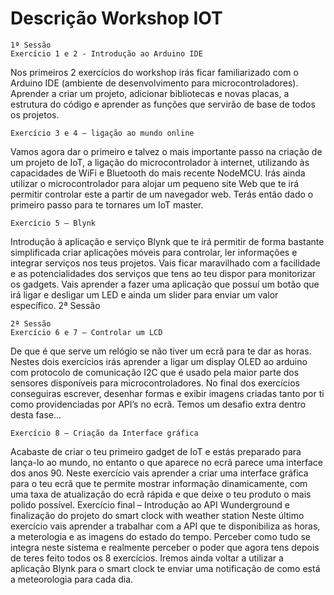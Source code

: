 # Descrição Workshop IOT
	1ª Sessão
	Exercício 1 e 2 - Introdução ao Arduino IDE
Nos primeiros 2 exercícios do workshop irás ficar familiarizado com o Arduino IDE (ambiente de desenvolvimento para microcontroladores). Aprender a criar um projeto, adicionar bibliotecas e novas placas, a estrutura do código e aprender as funções que servirão de base de todos os projetos. 
	
	Exercício 3 e 4 – ligação ao mundo online
Vamos agora dar o primeiro e talvez o mais importante passo na criação de um projeto de IoT, a ligação do microcontrolador à internet, utilizando às capacidades de WiFi e Bluetooth do mais recente NodeMCU. Irás ainda utilizar o microcontrolador para alojar um pequeno site Web que te irá permitir controlar este a partir de um navegador web. Terás então dado o primeiro passo para te tornares um IoT master.
	
	Exercício 5 – Blynk
Introdução à aplicação e serviço Blynk que te irá permitir de forma bastante simplificada criar aplicações móveis para controlar, ler informações e integrar serviços nos teus projetos. Vais ficar maravilhado com a facilidade e as potencialidades dos serviços que tens ao teu dispor para monitorizar os gadgets. Vais aprender a fazer uma aplicação que possuí um botão que irá ligar e desligar um LED e ainda um slider para enviar um valor específico.
2ª Sessão

	2ª Sessão
	Exercício 6 e 7 – Controlar um LCD
De que é que serve um relógio se não tiver um ecrã para te dar as horas. Nestes dois exercícios irás aprender a ligar um display OLED ao arduino com protocolo de comunicação I2C que é usado pela maior parte dos sensores disponíveis para microcontroladores. No final dos exercícios conseguiras escrever, desenhar formas e exibir imagens criadas tanto por ti como providenciadas por API’s no ecrã. Temos um desafio extra dentro desta fase…
	
	Exercício 8 – Criação da Interface gráfica
Acabaste de criar o teu primeiro gadget de IoT e estás preparado para lança-lo ao mundo, no entanto o que aparece no ecrã parece uma interface dos anos 90. Neste exercício vais aprender a criar uma interface gráfica para o teu ecrã que te permite mostrar informação dinamicamente, com uma taxa de atualização do ecrã rápida e que deixe o teu produto o mais polido possível.
Exercício final – Introdução ao API Wunderground e finalização do projeto do smart clock with weather station
Neste último exercício vais aprender a trabalhar com a API que te disponibiliza as horas, a meterologia e as imagens do estado do tempo. Perceber como tudo se integra neste sistema e realmente perceber o poder que agora tens depois de teres feito todos os 8 exercícios. Iremos ainda voltar a utilizar a aplicação Blynk para o smart clock te enviar uma notificação de como está a meteorologia para cada dia.


